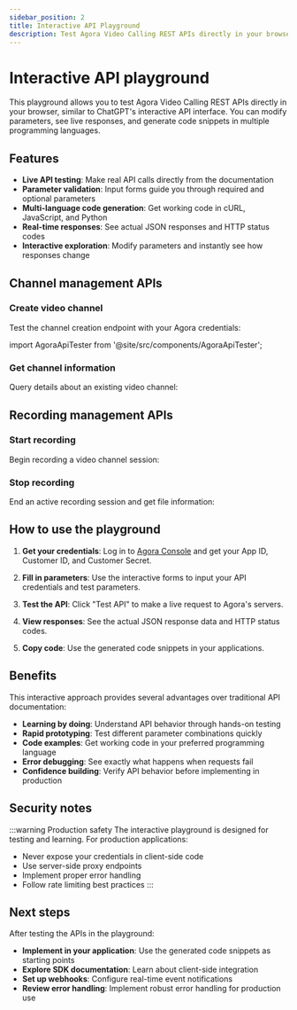 ```yaml
---
sidebar_position: 2
title: Interactive API Playground
description: Test Agora Video Calling REST APIs directly in your browser with our interactive playground, similar to ChatGPT's API interface.
---
```


# Interactive API playground

This playground allows you to test Agora Video Calling REST APIs directly in your browser, similar to ChatGPT's interactive API interface. You can modify parameters, see live responses, and generate code snippets in multiple programming languages.

## Features

- **Live API testing**: Make real API calls directly from the documentation
- **Parameter validation**: Input forms guide you through required and optional parameters
- **Multi-language code generation**: Get working code in cURL, JavaScript, and Python
- **Real-time responses**: See actual JSON responses and HTTP status codes
- **Interactive exploration**: Modify parameters and instantly see how responses change

## Channel management APIs

### Create video channel

Test the channel creation endpoint with your Agora credentials:

import AgoraApiTester from '@site/src/components/AgoraApiTester';

<AgoraApiTester endpoint="create-channel" />

### Get channel information

Query details about an existing video channel:

<AgoraApiTester endpoint="get-channel" />

## Recording management APIs

### Start recording

Begin recording a video channel session:

<AgoraApiTester endpoint="start-recording" />

### Stop recording

End an active recording session and get file information:

<AgoraApiTester endpoint="stop-recording" />

## How to use the playground

1. **Get your credentials**: Log in to [Agora Console](https://console.agora.io) and get your App ID, Customer ID, and Customer Secret.

2. **Fill in parameters**: Use the interactive forms to input your API credentials and test parameters.

3. **Test the API**: Click "Test API" to make a live request to Agora's servers.

4. **View responses**: See the actual JSON response data and HTTP status codes.

5. **Copy code**: Use the generated code snippets in your applications.

## Benefits

This interactive approach provides several advantages over traditional API documentation:

- **Learning by doing**: Understand API behavior through hands-on testing
- **Rapid prototyping**: Test different parameter combinations quickly
- **Code examples**: Get working code in your preferred programming language
- **Error debugging**: See exactly what happens when requests fail
- **Confidence building**: Verify API behavior before implementing in production

## Security notes

:::warning Production safety
The interactive playground is designed for testing and learning. For production applications:

- Never expose your credentials in client-side code
- Use server-side proxy endpoints
- Implement proper error handling
- Follow rate limiting best practices
:::

## Next steps

After testing the APIs in the playground:

- **Implement in your application**: Use the generated code snippets as starting points
- **Explore SDK documentation**: Learn about client-side integration
- **Set up webhooks**: Configure real-time event notifications
- **Review error handling**: Implement robust error handling for production use